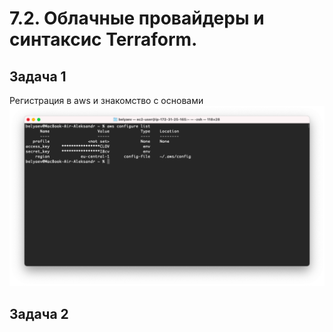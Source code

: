# 7.2. Облачные провайдеры и синтаксис Terraform.  

## Задача 1  

   Регистрация в aws и знакомство с основами  
   ![](img/aws_conf.png)  
   
## Задача 2  

   